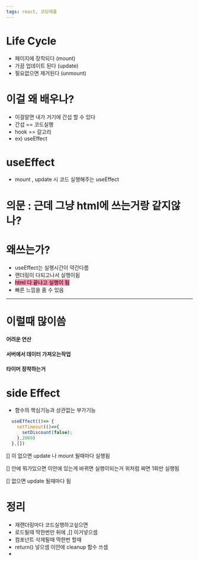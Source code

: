 ```yaml
---
tags: react, 코딩애플
---
```

# Life Cycle

- 페이지에 장착되다 (mount)
- 가끔 업데이트 된다 (update)
- 필요없으면 제거된다 (unmount)


# 이걸 왜 배우나?

- 이걸알면 내가 거기에 간섭 할 수 있다
- 간섭 == 코드실행
- hook == 갈고리
- ex) useEffect

# useEffect

- mount , update 시 코드 실행해주는 useEffect

# 의문 : 근데 그냥 html에 쓰는거랑 같지않나?

# 왜쓰는가?

- useEffect는 실행시간이 약간다름
- 랜더링이 다되고나서 실행이됨
- <mark style="background: #FF5582A6;">html 다 끝나고 실행이 됨</mark>
- 빠른 느낌을 줄 수 있음

----------------

# 이럴때 많이씀

#### 어려운 연산
#### 서버에서 데이터 가져오는작업
#### 타이머 장착하는거


# side Effect

- 함수의 핵심기능과 상관없는 부가기능


``` javascript
  useEffect(()=> {
    setTimeout(()=>{
      setDiscount(false);
    },2000)
  },[])
```

[] 이 없으면 update 나 mount 될때마다 실행됨

[] 안에 뭐가있으면 이안에 있는게 바뀌면 실행이되는거
위처럼 짜면 1회만 실행됨

[] 없으면 update 될때마다 됨



# 정리

- 재랜더링마다 코드실행하고싶으면
- 로드될때 딱한번만 뒤에 ,[] 이거넣으셈
- 컴포넌트 삭제될때 딱한번 할때
- return() 넣으셈 이안에 cleanup 함수 쓰셈
- 